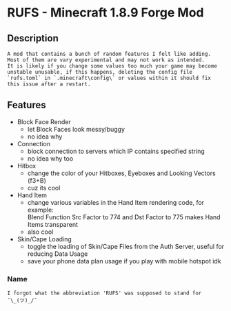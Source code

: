 # RUFS - Minecraft 1.8.9 Forge Mod
 
## Description
    A mod that contains a bunch of random features I felt like adding.
    Most of them are vary experimental and may not work as intended.
    It is likely if you change some values too much your game may become 
    unstable unusable, if this happens, deleting the config file 
    `rufs.toml` in `.minecraft\config\` or values within it should fix
    this issue after a restart.

## Features

   - Block Face Render
     - let Block Faces look messy/buggy
     - no idea why
   - Connection
     - block connection to servers which IP contains specified string
     - no idea why too
   - Hitbox
     - change the color of your Hitboxes, Eyeboxes and Looking Vectors (f3+B)
     - cuz its cool
   - Hand Item
     - change various variables in the Hand Item rendering code, for example:\
     Blend Function Src Factor to 774 and Dst Factor to 775 makes Hand Items transparent
     - also cool
   - Skin/Cape Loading
     - toggle the loading of Skin/Cape Files from the Auth Server, useful for reducing Data Usage
     - save your phone data plan usage if you play with mobile hotspot idk

### Name
    I forgot what the abbreviation 'RUFS' was supposed to stand for ¯\_(ツ)_/¯